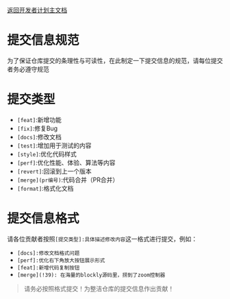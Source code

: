 [返回开发者计划主文档](https://gitee.com/coco-ag/coco-waddle/tree/master/dev/README.md)

# 提交信息规范
为了保证仓库提交的条理性与可读性，在此制定一下提交信息的规范，请每位提交者务必遵守规范

# 提交类型
- `[feat]`:新增功能
- `[fix]`:修复Bug
- `[docs]`:修改文档
- `[test]`:增加用于测试的内容
- `[style]`:优化代码样式
- `[perf]`:优化性能、体验、算法等内容
- `[revert]`:回滚到上一个版本
- `[merge](pr编号)`:代码合并（PR合并）
- `[format]`:格式化文档

# 提交信息格式
请各位贡献者按照`[提交类型]:具体描述修改内容`这一格式进行提交，例如：
- `[docs]:修改文档格式问题`
- `[perf]:优化右下角放大按钮展示形式`
- `[feat]:新增代码复制按钮`
- `[merge](!39): 在海量的blockly源码里，捞到了zoom控制器`

> 请务必按照格式提交！为整洁仓库的提交信息作出贡献！